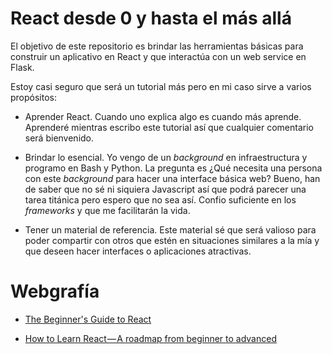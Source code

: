 # React desde 0 y hasta el más allá

El objetivo de este repositorio es brindar las herramientas básicas para construir un aplicativo en React y que interactúa con un web service en Flask.

Estoy casi seguro que será un tutorial más pero en mi caso sirve a varios propósitos:

* Aprender React. 
Cuando uno explica algo es cuando más aprende. 
Aprenderé mientras escribo este tutorial así que cualquier comentario será bienvenido.

* Brindar lo esencial.
Yo vengo de un *background* en infraestructura y programo en Bash y Python.
La pregunta es ¿Qué necesita una persona con este *background* para hacer una interface básica web?
Bueno, han de saber que no sé ni siquiera Javascript así que podrá parecer una tarea titánica pero espero que no sea así.
Confio suficiente en los *frameworks* y que me facilitarán la vida.

* Tener un material de referencia.
Este material sé que será valioso para poder compartir con otros que estén en situaciones similares a la mía y que deseen hacer interfaces o aplicaciones atractivas.

# Webgrafía

* [The Beginner's Guide to React](https://egghead.io/courses/the-beginner-s-guide-to-react)

* [How to Learn React — A roadmap from beginner to advanced](https://medium.freecodecamp.org/learning-react-roadmap-from-scratch-to-advanced-bff7735531b6)
